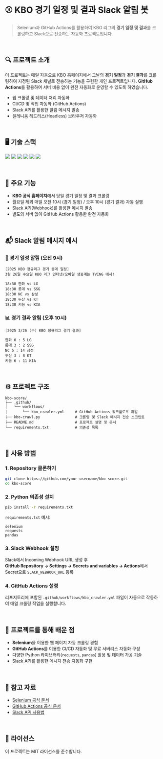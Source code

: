 # ⚾ KBO 경기 일정 및 결과 Slack 알림 봇

> Selenium과 GitHub Actions를 활용하여 KBO 리그의 **경기 일정 및 결과**를 크롤링하고 Slack으로 전송하는 자동화 프로젝트입니다.

<br/>

## 🔍 프로젝트 소개

이 프로젝트는 매일 자동으로 KBO 홈페이지에서 그날의 **경기 일정**과 **경기 결과**를 크롤링하여 지정된 Slack 채널로 전송하는 기능을 구현한 개인 프로젝트입니다. **GitHub Actions**를 활용하여 서버 비용 없이 완전 자동화로 운영할 수 있도록 하였습니다.

- 웹 크롤링 및 데이터 처리 자동화
- CI/CD 및 작업 자동화 (GitHub Actions)
- Slack API를 활용한 알림 메시지 발송
- 셀레니움 헤드리스(Headless) 브라우저 자동화

<br/>

## 🖥️ 기술 스택

<img src="https://img.shields.io/badge/Python-3776AB?style=flat-square&logo=Python&logoColor=white"/> <img src="https://img.shields.io/badge/Selenium-43B02A?style=flat-square&logo=Selenium&logoColor=white"/> <img src="https://img.shields.io/badge/Pandas-150458?style=flat-square&logo=Pandas&logoColor=white"/> <img src="https://img.shields.io/badge/Requests-FF8C00?style=flat-square&logo=Python&logoColor=white"/> <img src="https://img.shields.io/badge/Slack-4A154B?style=flat-square&logo=Slack&logoColor=white"/> <img src="https://img.shields.io/badge/GitHub_Actions-2088FF?style=flat-square&logo=GitHubActions&logoColor=white"/>

<br/>

## 📌 주요 기능

- **KBO 공식 홈페이지**에서 당일 경기 일정 및 결과 크롤링
- 월요일 제외 매일 오전 10시 (경기 일정) / 오후 10시 (경기 결과) 자동 실행
- Slack API(Webhook)를 활용한 메시지 발송
- 별도의 서버 없이 GitHub Actions 활용한 완전 자동화

<br/>

## 📬 Slack 알림 메시지 예시

### 📅 경기 일정 알림 (오전 9시)

```
[2025 KBO 정규리그 경기 중계 일정]
3월 26일 수요일 KBO 리그 인터넷/모바일 생중계는 TVING 에서!

18:30 한화 vs LG
18:30 롯데 vs SSG
18:30 NC vs 삼성
18:30 두산 vs KT
18:30 키움 vs KIA
```

### 📊 경기 결과 알림 (오후 10시)

```
[2025 3/26 (수) KBO 정규리그 경기 결과]

한화 0 : 5 LG
롯데 3 : 2 SSG
NC 5 : 14 삼성
두산 3 : 8 KT
키움 6 : 11 KIA
```

<br/>

## ⚙️ 프로젝트 구조

```
kbo-score/
├── .github/
│   └── workflows/
│       └── kbo_crawler.yml     # GitHub Actions 워크플로우 파일
├── kbo-crawl.py                # 크롤링 및 Slack 메시지 전송 스크립트
├── README.md                   # 프로젝트 설명 및 문서
└── requirements.txt            # 의존성 목록
```

<br/>

## 🚀 사용 방법

### 1. Repository 클론하기
```bash
git clone https://github.com/your-username/kbo-score.git
cd kbo-score
```

### 2. Python 의존성 설치
```bash
pip install -r requirements.txt
```

`requirements.txt` 예시:
```
selenium
requests
pandas
```

### 3. Slack Webhook 설정
Slack에서 Incoming Webhook URL 생성 후  
**GitHub Repository → Settings → Secrets and variables → Actions**에서  
Secret으로 `SLACK_WEBHOOK_URL` 등록

### 4. GitHub Actions 설정
리포지토리에 포함된 `.github/workflows/kbo_crawler.yml` 파일이 자동으로 작동하여 매일 크롤링 작업을 실행합니다.

<br/>

## 📌 프로젝트를 통해 배운 점
- **Selenium**을 이용한 웹 페이지 자동 크롤링 경험
- **GitHub Actions**를 이용한 CI/CD 자동화 및 무료 서버리스 자동화 구성
- 다양한 Python 라이브러리(`requests`, `pandas`) 활용 및 데이터 가공 기술
- Slack API를 활용한 메시지 전송 자동화 구현

<br/>

## 🔖 참고 자료
- [Selenium 공식 문서](https://www.selenium.dev/documentation/)
- [GitHub Actions 공식 문서](https://docs.github.com/actions)
- [Slack API 사용법](https://api.slack.com/messaging/webhooks)

<br/>

## 📌 라이선스
이 프로젝트는 MIT 라이선스를 준수합니다.
